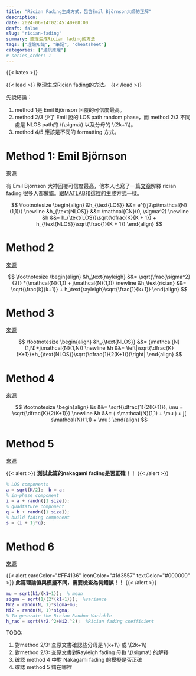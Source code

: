 ```yaml
---
title: "Rician Fading生成方式，包含Emil Björnson大師的正解"
description: 
date: 2024-06-14T02:45:40+08:00
draft: false
slug: "rician-fading"
summary: 整理生成Rician fading的方法
tags: ["理論知識", "筆記", "cheatsheet"]
categories: ["通訊原理"]
# series_order: 1
---
```

{{< katex >}}

{{< lead >}}
整理生成Rician fading的方法。
{{< /lead >}}

先說結論：
1. method 1是 Emil Björnson 回覆的可信度最高。
2. method 2/3 少了 Emil 說的 LOS path random phase，而 method 2/3 不同處是 NLOS path的 \\(\sigma\\) 以及分母的 \\(2k+1\\)。
3. method 4/5 應該是不同的 formatting 方式。

# Method 1: Emil Björnson
[來源](https://www.researchgate.net/post/How_to_compute_Rician_fading_in_matlab)

有 Emil Björnson 大神回覆可信度最高，他本人也寫了一篇[文章](https://ma-mimo.ellintech.se/2020/03/02/rician-fading-a-channel-model-often-misunderstood/)解釋 rician fading 很多人都做錯。跟[MATLAB](https://www.mathworks.com/help/comm/ug/fading-channels.html)和[這裡](https://web.xidian.edu.cn/bmbai/files/20150129_145929.pdf)的生成方式一樣。

$$
\footnotesize
\begin{align}
&h_{\text{LOS}} &&= e^{(j2\pi\mathcal{N}(1,1))} \newline
&h_{\text{NLOS}} &&= \mathcal{CN}(0, \sigma^2) \newline
&h &&= h_{\text{LOS}}\sqrt{\dfrac{K}{K + 1}} + h_{\text{NLOS}}\sqrt{\frac{1}{K + 1}}
\end{align}
$$

# Method 2
[來源](https://zhuanlan.zhihu.com/p/378334372)

$$ 
\footnotesize
\begin{align}
&h_\text{rayleigh} &&= \sqrt{\frac{\sigma^2}{2}} *(\mathcal{N}(1,1) + j\mathcal{N}(1,1)) \newline
&h_\text{rician} &&= \sqrt{\frac{k}{k+1}} + h_\text{rayleigh}\sqrt{\frac{1}{k+1}}
\end{align}
$$

# Method 3
[來源](https://dsp.stackexchange.com/questions/84493/how-to-code-rician-fading-channel-gains-from-k-factor)

$$
\footnotesize 
\begin{align}
&h_{\text{NLOS}} &&= (\mathcal{N}(1,N)+j\mathcal{N}(1,N)) \newline
&h &&= \left|\sqrt{\dfrac{K}{K+1}}+h_{\text{NLOS}}\sqrt{\dfrac{1}{2(K+1)}}\right|
\end{align}
$$

# Method 4
[來源](https://dsp.stackexchange.com/questions/84493/how-to-code-rician-fading-channel-gains-from-k-factor)

$$
\footnotesize 
\begin{align}
&s &&= \sqrt{\dfrac{1}{2(K+1)}}, \mu = \sqrt{\dfrac{K}{2(K+1)}} \newline
&h &&= ( s\mathcal{N}(1,1) + \mu ) + j( s\mathcal{N}(1,1) + \mu )
\end{align}
$$

# Method 5
[來源](https://github.com/gokhanntosun/multipath-channel-models/blob/main/Rician_Fading.m)

{{< alert >}}
**測試此篇的nakagami fading是否正確！！**
{{< /alert >}}

```matlab
% LOS components
a = sqrt(K/2);  b = a;
% in-phase component
i = a + randn([1 size]);
% quadtature component
q = b + randn([1 size]);
% build fading component
s = (i + 1j*q);
```

# Method 6
[來源](https://github.com/Deeshant2234/QAM-Simulation-MATLAB/blob/main/QAM_BER.m)

{{< alert cardColor="#FF4136" iconColor="#1d3557" textColor="#000000" >}}
**此篇理論值與模擬不同，需要檢查為何錯誤！！**
{{< /alert >}}


```matlab
mu = sqrt(k1/(k1+1));  % mean
sigma = sqrt(1/(2*(k1+1)));  %variance
Nr2 = randn(N, 1)*sigma+mu;
Ni2 = randn(N, 1)*sigma;
% To generate the Rician Random Variable
h_rac = sqrt(Nr2.^2+Ni2.^2);  %Rician fading coefficient
```


TODO:
1. 對method 2/3: 查原文書確認些分母是 \\(k+1\\) 或 \\(2k+1\\)
2. 對method 2/3: 查原文書對Rayleigh fading 母數 \\(\sigma\\) 的解釋
3. 確認 method 4 中對 Nakagami fading 的模擬是否正確
4. 確認 method 5 錯在哪裡
